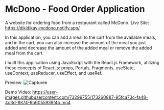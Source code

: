# McDono - Food Order Application

A website for ordering food from a restaurant called McDono. Live Site: https://dikidikay-mcdono.netlify.app/

In this application, you can add a meal to the cart from the available meals, and in the cart, 
you can also increase the amount of the meal you just added and decrease the amount of the added meal or remove the added meal from the cart.

I built this application using JavaScript with the React.js Framework, utilizing these concepts of React.js: props, Portals, Fragments, useState, useContext, useReducer, useEffect, and useRef.

Preview:
![Capturee](https://user-images.githubusercontent.com/73299755/173260845-71c33757-9118-40f5-b6fe-c07f37aaa46e.PNG)


Demo Video:
https://user-images.githubusercontent.com/73299755/173260887-95fca73c-fa48-4c3d-8874-6b6055936f4b.mp4


